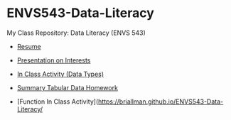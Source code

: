 # ENVS543-Data-Literacy

My Class Repository: Data Literacy (ENVS 543)



- [Resume](https://briallman.github.io/ENVS543-Data-Literacy/ResumeLoftus.html)

- [Presentation on Interests](https://briallman.github.io/ENVS543-Data-Literacy/Presentation_Loftus.html)

- [In Class Activity (Data Types)](https://briallman.github.io/ENVS543-Data-Literacy/in-class_data_types.html)

- [Summary Tabular Data Homework](https://briallman.github.io/ENVS543-Data-Literacy/ExternalData.html)

- [Function In Class Activity](https://briallman.github.io/ENVS543-Data-Literacy/
